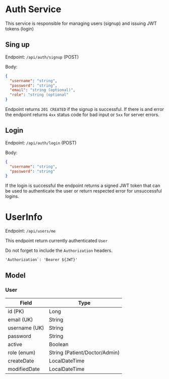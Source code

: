 # Auth Service

This service is responsible for managing users (signup) and issuing JWT tokens (login)

## Sing up

Endpoint: `/api/auth/signup` (POST)

Body:

```json
{
  "username": "string",
  "password": "string",
  "email": "string (optional)",
  "role": "string (optional"
}
```

Endpoint returns `201 CREATED` if the signup is successful.
If there is and error the endpoint returns `4xx` status code for bad input or `5xx`
for server errors.

## Login

Endpoint: `/api/auth/login` (POST)

Body:

```json
{
  "username": "string",
  "password": "string"
}
```

If the login is successful the endpoint returns a signed JWT token that can be used to authenticate the user or
return respected error for unsuccessful logins.

# UserInfo
Endpoint: `/api/users/me`

This endpoint return currently authenticated `User`

Do not forget to include the `Authorization` headers.

```
'Authorization`: 'Bearer ${JWT}'
```

## Model

### User

| Field         | Type                          |
|---------------|-------------------------------|
| id (PK)       | Long                          |
| email (UK)    | String                        |
| username (UK) | String                        |
| password      | String                        |
| active        | Boolean                       |
| role (enum)   | String (Patient/Doctor/Admin) |
| createDate    | LocalDateTime                 |
| modifiedDate  | LocalDateTime                 |

